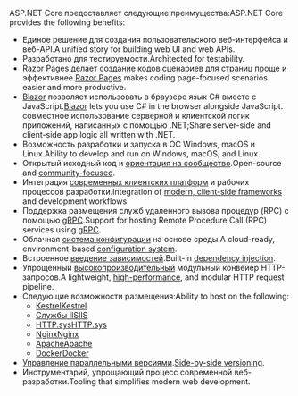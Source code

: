 <span data-ttu-id="0b30d-101">ASP.NET Core предоставляет следующие преимущества:</span><span class="sxs-lookup"><span data-stu-id="0b30d-101">ASP.NET Core provides the following benefits:</span></span>

* <span data-ttu-id="0b30d-102">Единое решение для создания пользовательского веб-интерфейса и веб-API.</span><span class="sxs-lookup"><span data-stu-id="0b30d-102">A unified story for building web UI and web APIs.</span></span>
* <span data-ttu-id="0b30d-103">Разработано для тестируемости.</span><span class="sxs-lookup"><span data-stu-id="0b30d-103">Architected for testability.</span></span>
* <span data-ttu-id="0b30d-104">[Razor Pages](xref:razor-pages/index) делает создание кодов сценариев для страниц проще и эффективнее.</span><span class="sxs-lookup"><span data-stu-id="0b30d-104">[Razor Pages](xref:razor-pages/index) makes coding page-focused scenarios easier and more productive.</span></span>
* <span data-ttu-id="0b30d-105">[Blazor](xref:blazor/index) позволяет использовать в браузере язык C# вместе с JavaScript.</span><span class="sxs-lookup"><span data-stu-id="0b30d-105">[Blazor](xref:blazor/index) lets you use C# in the browser alongside JavaScript.</span></span> <span data-ttu-id="0b30d-106">совместное использование серверной и клиентской логик приложений, написанных с помощью .NET;</span><span class="sxs-lookup"><span data-stu-id="0b30d-106">Share server-side and client-side app logic all written with .NET.</span></span>
* <span data-ttu-id="0b30d-107">Возможность разработки и запуска в ОС Windows, macOS и Linux.</span><span class="sxs-lookup"><span data-stu-id="0b30d-107">Ability to develop and run on Windows, macOS, and Linux.</span></span>
* <span data-ttu-id="0b30d-108">Открытый исходный код и [ориентация на сообщество](https://live.asp.net/).</span><span class="sxs-lookup"><span data-stu-id="0b30d-108">Open-source and [community-focused](https://live.asp.net/).</span></span>
* <span data-ttu-id="0b30d-109">Интеграция [современных клиентских платформ](xref:blazor/index) и рабочих процессов разработки.</span><span class="sxs-lookup"><span data-stu-id="0b30d-109">Integration of [modern, client-side frameworks](xref:blazor/index) and development workflows.</span></span>
* <span data-ttu-id="0b30d-110">Поддержка размещения служб удаленного вызова процедур (RPC) с помощью [gRPC](xref:grpc/index).</span><span class="sxs-lookup"><span data-stu-id="0b30d-110">Support for hosting Remote Procedure Call (RPC) services using [gRPC](xref:grpc/index).</span></span>
* <span data-ttu-id="0b30d-111">Облачная [система конфигурации](xref:fundamentals/configuration/index) на основе среды.</span><span class="sxs-lookup"><span data-stu-id="0b30d-111">A cloud-ready, environment-based [configuration system](xref:fundamentals/configuration/index).</span></span>
* <span data-ttu-id="0b30d-112">Встроенное [введение зависимостей](xref:fundamentals/dependency-injection).</span><span class="sxs-lookup"><span data-stu-id="0b30d-112">Built-in [dependency injection](xref:fundamentals/dependency-injection).</span></span>
* <span data-ttu-id="0b30d-113">Упрощенный [высокопроизводительный](https://github.com/aspnet/benchmarks) модульный конвейер HTTP-запросов.</span><span class="sxs-lookup"><span data-stu-id="0b30d-113">A lightweight, [high-performance](https://github.com/aspnet/benchmarks), and modular HTTP request pipeline.</span></span>
* <span data-ttu-id="0b30d-114">Следующие возможности размещения:</span><span class="sxs-lookup"><span data-stu-id="0b30d-114">Ability to host on the following:</span></span>
  * [<span data-ttu-id="0b30d-115">Kestrel</span><span class="sxs-lookup"><span data-stu-id="0b30d-115">Kestrel</span></span>](xref:fundamentals/servers/kestrel)
  * [<span data-ttu-id="0b30d-116">Службы IIS</span><span class="sxs-lookup"><span data-stu-id="0b30d-116">IIS</span></span>](xref:host-and-deploy/iis/index)
  * [<span data-ttu-id="0b30d-117">HTTP.sys</span><span class="sxs-lookup"><span data-stu-id="0b30d-117">HTTP.sys</span></span>](xref:fundamentals/servers/httpsys)
  * [<span data-ttu-id="0b30d-118">Nginx</span><span class="sxs-lookup"><span data-stu-id="0b30d-118">Nginx</span></span>](xref:host-and-deploy/linux-nginx)
  * [<span data-ttu-id="0b30d-119">Apache</span><span class="sxs-lookup"><span data-stu-id="0b30d-119">Apache</span></span>](xref:host-and-deploy/linux-apache)
  * [<span data-ttu-id="0b30d-120">Docker</span><span class="sxs-lookup"><span data-stu-id="0b30d-120">Docker</span></span>](xref:host-and-deploy/docker/index)
* <span data-ttu-id="0b30d-121">[Управление параллельными версиями](/dotnet/standard/choosing-core-framework-server#a-need-for-side-by-side-of-net-versions-per-application-level).</span><span class="sxs-lookup"><span data-stu-id="0b30d-121">[Side-by-side versioning](/dotnet/standard/choosing-core-framework-server#a-need-for-side-by-side-of-net-versions-per-application-level).</span></span>
* <span data-ttu-id="0b30d-122">Инструментарий, упрощающий процесс современной веб-разработки.</span><span class="sxs-lookup"><span data-stu-id="0b30d-122">Tooling that simplifies modern web development.</span></span>
